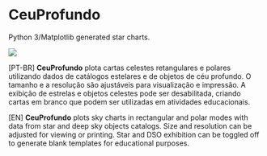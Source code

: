 # CeuProfundo
Python 3/Matplotlib generated star charts.

![](carta-dupla.png)

[PT-BR]
**CeuProfundo** plota cartas celestes retangulares e polares utilizando
dados de catálogos estelares e de objetos de céu profundo.
O tamanho e a resolução são ajustáveis para visualização e impressão.
A exibição de estrelas e objetos celestes pode ser desabilitada, criando
cartas em branco que podem ser utilizadas em atividades educacionais.
 
[EN]
**CeuProfundo** plots sky charts in rectangular and polar modes with data 
from star and deep sky objects catalogs.
Size and resolution can be adjusted for viewing or printing.
Star and DSO exhibition can be toggled off to generate blank templates for
educational purposes.
